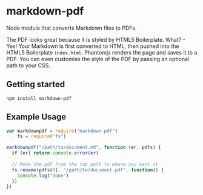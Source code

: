 markdown-pdf
===

Node module that converts Markdown files to PDFs.

The PDF looks great because it is styled by HTML5 Boilerplate. What? - Yes! Your Markdown is first converted to HTML, then pushed into the HTML5 Boilerplate `index.html`. Phantomjs renders the page and saves it to a PDF. You can even customise the style of the PDF by passing an optional path to your CSS.

Getting started
---

    npm install markdown-pdf

Example Usage
---

```javascript
var markdownpdf = require("markdown-pdf")
  , fs = require("fs")

markdownpdf("/path/to/document.md", function (er, pdfs) {
  if (er) return console.error(er)
  
  // Move the pdf from the tmp path to where you want it
  fs.rename(pdfs[0], "/path/to/document.pdf", function() {
    console.log("done")
  })
})
```